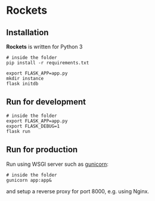 # Rockets

## Installation

**Rockets** is written for Python 3

```
# inside the folder
pip install -r requirements.txt

export FLASK_APP=app.py
mkdir instance
flask initdb
```

## Run for development

```
# inside the folder
export FLASK_APP=app.py
export FLASK_DEBUG=1
flask run
```

## Run for production

Run using WSGI server such as [gunicorn](http://gunicorn.org):


```
# inside the folder
gunicorn app:app&
```

and setup a reverse proxy for port 8000, e.g. using Nginx.
